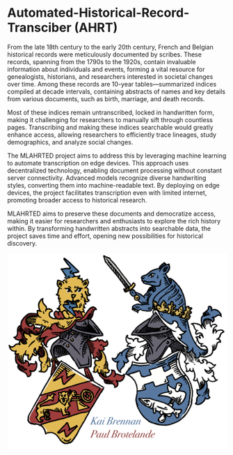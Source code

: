 # Automated-Historical-Record-Transciber (AHRT)
From the late 18th century to the early 20th century, French and Belgian historical records were meticulously documented by scribes. These records, spanning from the 1790s to the 1920s, contain invaluable information about individuals and events, forming a vital resource for genealogists, historians, and researchers interested in societal changes over time. Among these records are 10-year tables—summarized indices compiled at decade intervals, containing abstracts of names and key details from various documents, such as birth, marriage, and death records.

Most of these indices remain untranscribed, locked in handwritten form, making it challenging for researchers to manually sift through countless pages. Transcribing and making these indices searchable would greatly enhance access, allowing researchers to efficiently trace lineages, study demographics, and analyze social changes.

The MLAHRTED project aims to address this by leveraging machine learning to automate transcription on edge devices. This approach uses decentralized technology, enabling document processing without constant server connectivity. Advanced models recognize diverse handwriting styles, converting them into machine-readable text. By deploying on edge devices, the project facilitates transcription even with limited internet, promoting broader access to historical research.

MLAHRTED aims to preserve these documents and democratize access, making it easier for researchers and enthusiasts to explore the rich history within. By transforming handwritten abstracts into searchable data, the project saves time and effort, opening new possibilities for historical discovery.

![My Image](./logo.png)
